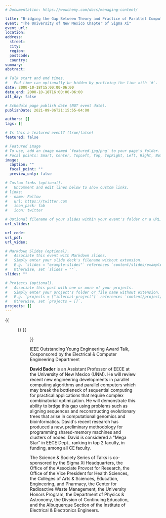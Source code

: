 ```yaml
---
# Documentation: https://wowchemy.com/docs/managing-content/

title: "Bridging the Gap Between Theory and Practice of Parallel Computing"
event: "The University of New Mexico Chapter of Sigma Xi"
event_url:
location:
address:
  street:
  city:
  region:
  postcode:
  country:
summary:
abstract:

# Talk start and end times.
#   End time can optionally be hidden by prefixing the line with `#`.
date: 2000-10-18T15:00:00-06:00
date_end: 2000-10-18T16:00:00-06:00
all_day: false

# Schedule page publish date (NOT event date).
publishDate: 2021-09-06T21:15:55-04:00

authors: []
tags: []

# Is this a featured event? (true/false)
featured: false

# Featured image
# To use, add an image named `featured.jpg/png` to your page's folder. 
# Focal points: Smart, Center, TopLeft, Top, TopRight, Left, Right, BottomLeft, Bottom, BottomRight.
image:
  caption: ""
  focal_point: ""
  preview_only: false

# Custom links (optional).
#   Uncomment and edit lines below to show custom links.
# links:
# - name: Follow
#   url: https://twitter.com
#   icon_pack: fab
#   icon: twitter

# Optional filename of your slides within your event's folder or a URL.
url_slides:

url_code:
url_pdf:
url_video:

# Markdown Slides (optional).
#   Associate this event with Markdown slides.
#   Simply enter your slide deck's filename without extension.
#   E.g. `slides = "example-slides"` references `content/slides/example-slides.md`.
#   Otherwise, set `slides = ""`.
slides: ""

# Projects (optional).
#   Associate this post with one or more of your projects.
#   Simply enter your project's folder or file name without extension.
#   E.g. `projects = ["internal-project"]` references `content/project/deep-learning/index.md`.
#   Otherwise, set `projects = []`.
projects: []
---
```


{{<figure src="flyer.jpg">}}
{{<figure src="news.jpg">}}

IEEE Outstanding Young Engineering Award Talk, Cosponsored by the Electrical & Computer Engineering Department

**David Bader** is an Assistant Professor of EECE at the University of New Mexico (UNM).  He will review recent new engineering developments in parallel computing algorithms and parallel computers which may break the bottleneck of sequential computing for practical applications that require complex combinatorial optimization. He will demonstrate this ability to brdge this gap using problems such as aligning sequences and reconstructing evolutionary trees that arise in computational genomics and bioinformatics. David's recent research has produced a new, preliminary methodology for programming shared-memory machines and clusters of nodes. David is considered a "Mega Star" in EECE Dept., ranking in top 2 faculty, in funding, among all CE faculty.

The Science & Society Series of Talks is co-sponsored by the Sigma Xi Headquarters, the Office of the Associate Provost for Research, the Office of the Vice President for Health Sciences, the Colleges of Arts & Sciences, Education, Engineering, and Pharmacy, the Center for Radioactive Waste Management, the University Honors Program, the Department of Physics & Astronomy, the Divsion of Continuing Education, and the Albuquerque Section of the Institute of Electrical & Electronics Engineers.
